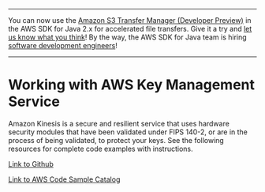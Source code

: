 --------

You can now use the [Amazon S3 Transfer Manager \(Developer Preview\)](https://bit.ly/2WQebiP) in the AWS SDK for Java 2\.x for accelerated file transfers\. Give it a try and [let us know what you think](https://bit.ly/3zT1YYM)\! By the way, the AWS SDK for Java team is hiring [software development engineers](https://github.com/aws/aws-sdk-java-v2/issues/3156)\!

--------

# Working with AWS Key Management Service<a name="examples-kms"></a>

 Amazon Kinesis is a secure and resilient service that uses hardware security modules that have been validated under FIPS 140\-2, or are in the process of being validated, to protect your keys\. See the following resources for complete code examples with instructions\.

 [Link to Github](https://github.com/awsdocs/aws-doc-sdk-examples/tree/master/javav2/example_code/kms) 

 [Link to AWS Code Sample Catalog](http://docs.aws.amazon.com/code-samples/latest/catalog/code-catalog-javav2-example_code-kms.html) 